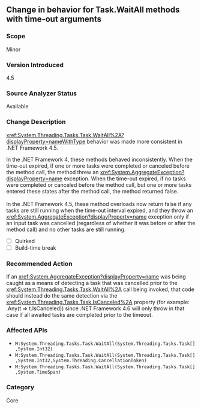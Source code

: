 ## Change in behavior for Task.WaitAll methods with time-out arguments

### Scope
Minor

### Version Introduced
4.5

### Source Analyzer Status
Available

### Change Description
<xref:System.Threading.Tasks.Task.WaitAll%2A?displayProperty=nameWithType> behavior was made more consistent in .NET Framework 4.5.

In the .NET Framework 4, these methods behaved inconsistently. When the time-out
expired, if one or more tasks were completed or canceled before the method call,
the method threw an <xref:System.AggregateException?displayProperty=name>
exception. When the time-out expired, if no tasks were completed or canceled
before the method call, but one or more tasks entered these states after the
method call, the method returned false.<br/><br/>In the .NET Framework 4.5,
these method overloads now return false if any tasks are still running when the
time-out interval expired, and they throw an
<xref:System.AggregateException?displayProperty=name> exception only if an input
task was cancelled (regardless of whether it was before or after the method
call) and no other tasks are still running.

- [ ] Quirked
- [ ] Build-time break

### Recommended Action
If an <xref:System.AggregateException?displayProperty=name> was being caught as a means of detecting a task that was cancelled prior to the <xref:System.Threading.Tasks.Task.WaitAll%2A> call being invoked, that code should instead do the same detection via the  <xref:System.Threading.Tasks.Task.IsCanceled%2A> property (for example: .Any(t =&gt; t.IsCanceled)) since .NET Framework 4.6 will only throw in that case if all awaited tasks are completed prior to the timeout.

### Affected APIs
* `M:System.Threading.Tasks.Task.WaitAll(System.Threading.Tasks.Task[],System.Int32)`
* `M:System.Threading.Tasks.Task.WaitAll(System.Threading.Tasks.Task[],System.Int32,System.Threading.CancellationToken)`
* `M:System.Threading.Tasks.Task.WaitAll(System.Threading.Tasks.Task[],System.TimeSpan)`

### Category
Core

<!-- breaking change id: 26 -->
